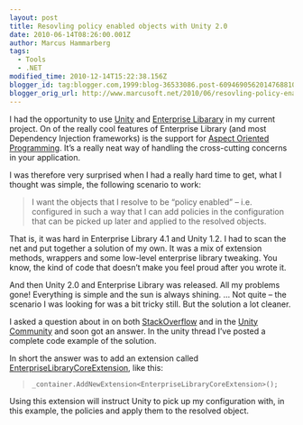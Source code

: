 ```yaml
---
layout: post
title: Resovling policy enabled objects with Unity 2.0
date: 2010-06-14T08:26:00.001Z
author: Marcus Hammarberg
tags:
  - Tools
  - .NET
modified_time: 2010-12-14T15:22:38.156Z
blogger_id: tag:blogger.com,1999:blog-36533086.post-6094690562014768810
blogger_orig_url: http://www.marcusoft.net/2010/06/resovling-policy-enabled-objects-with.html
---
```




I had the opportunity to use
<a href="http://unity.codeplex.com/" target="_blank">Unity</a> and
<a href="http://entlib.codeplex.com/" target="_blank">Enterprise
Libarary</a> in my current project. On of the really cool features of
Enterprise Library (and most Dependency Injection frameworks) is the
support for
<a href="http://en.wikipedia.org/wiki/Aspect-oriented_programming"
target="_blank">Aspect Oriented Programming</a>. It’s a really neat way
of handling the cross-cutting concerns in your application.

I was therefore very surprised when I had a really hard time to get,
what I thought was simple, the following scenario to work:

> I want the objects that I resolve to be “policy enabled” – i.e.
> configured in such a way that I can add policies in the configuration
> that can be picked up later and applied to the resolved objects.

That is, it was hard in Enterprise Library 4.1 and Unity 1.2. I had to
scan the net and put together a solution of my own. It was a mix of
extension methods, wrappers and some low-level enterprise library
tweaking. You know, the kind of code that doesn’t make you feel proud
after you wrote it.

And then Unity 2.0 and Enterprise Library was released. All my problems
gone! Everything is simple and the sun is always shining. … Not quite –
the scenario I was looking for was a bit tricky still. But the solution
a lot cleaner.

I asked a question about in on both
<a href="http://stackoverflow.com" target="_blank">StackOverflow</a> and
in the
<a href="http://unity.codeplex.com/Thread/View.aspx?ThreadId=215690"
target="_blank">Unity Community</a> and soon got an answer. In the unity
thread I’ve posted a complete code example of the solution.

In short the answer was to add an extension called <a
href="http://msdn.microsoft.com/en-us/library/ff650299.aspx#unityconfig_create"
target="_blank">EnterpriseLibraryCoreExtension</a>, like this:

> `_container.AddNewExtension<EnterpriseLibraryCoreExtension>();`

Using this extension will instruct Unity to pick up my configuration
with, in this example, the policies and apply them to the resolved
object.
